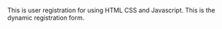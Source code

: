 This is user registration for using HTML CSS and Javascript.
This is the dynamic registration form.
